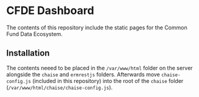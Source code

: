 # CFDE Dashboard

The contents of this repository include the static pages for the Common Fund Data Ecosystem.

## Installation

The contents neeed to be placed in the `/var/www/html` folder on the server alongside the `chaise` and `ermrestjs` folders. Afterwards move `chaise-config.js` (included in this repository) into the root of the `chaise` folder (`/var/www/html/chaise/chaise-config.js`).
